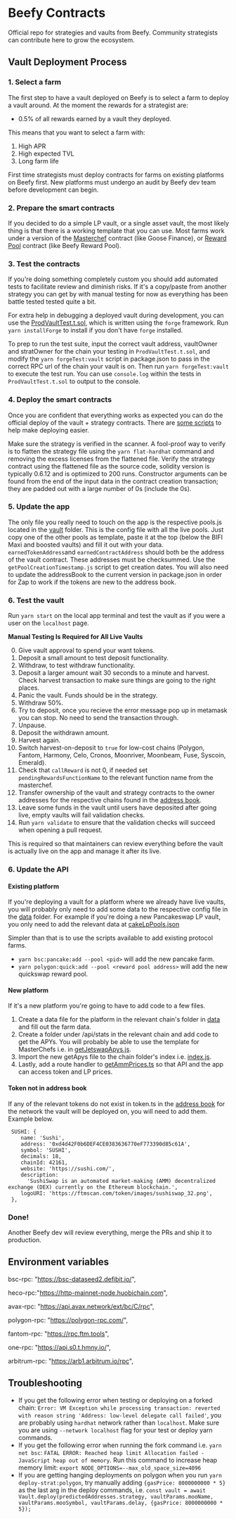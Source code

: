 # Beefy Contracts
Official repo for strategies and vaults from Beefy. Community strategists can contribute here to grow the ecosystem.

## Vault Deployment Process
### 1. Select a farm
The first step to have a vault deployed on Beefy is to select a farm to deploy a vault around. At the moment the rewards for a strategist are:
 - 0.5% of all rewards earned by a vault they deployed.

This means that you want to select a farm with:
1. High APR
2. High expected TVL
3. Long farm life

First time strategists must deploy contracts for farms on existing platforms on Beefy first. New platforms must undergo an audit by Beefy dev team before development can begin.

### 2. Prepare the smart contracts
If you decided to do a simple LP vault, or a single asset vault, the most likely thing is that there is a working template that you can use. Most farms work under a version of the [Masterchef](https://bscscan.com/address/0xe70E9185F5ea7Ba3C5d63705784D8563017f2E57#code) contract (like Goose Finance), or [Reward Pool](https://arbiscan.io/address/0x48f4634c8383af01bf71aefbc125eb582eb3c74d#code) contract (like Beefy Reward Pool).

### 3. Test the contracts
If you're doing something completely custom you should add automated tests to facilitate review and diminish risks. If it's a copy/paste from another strategy you can get by with manual testing for now as everything has been battle tested tested quite a bit.

For extra help in debugging a deployed vault during development, you can use the [ProdVaultTest.t.sol](./forge/test/ProdVaultTest.t.sol), which is written using the `forge` framework. Run `yarn installForge` to install if you don't have `forge` installed.

To prep to run the test suite, input the correct vault address, vaultOwner and stratOwner for the chain your testing in `ProdVaultTest.t.sol`, and modify the `yarn forgeTest:vault` script in package.json to pass in the correct RPC url of the chain your vault is on. Then run `yarn forgeTest:vault` to execute the test run. You can use `console.log` within the tests in `ProdVaultTest.t.sol` to output to the console.

### 4. Deploy the smart contracts
Once you are confident that everything works as expected you can do the official deploy of the vault + strategy contracts. There are [some scripts](https://github.com/beefyfinance/beefy-contracts/blob/master/scripts/) to help make deploying easier. 

Make sure the strategy is verified in the scanner. A fool-proof way to verify is to flatten the strategy file using the `yarn flat-hardhat` command and removing the excess licenses from the flattened file. Verify the strategy contract using the flattened file as the source code, solidity version is typically 0.6.12 and is optimized to 200 runs. Constructor arguments can be found from the end of the input data in the contract creation transaction; they are padded out with a large number of 0s (include the 0s).

### 5.  Update the app
The only file you really need to touch on the app is the respective pools.js located in the [vault](https://github.com/beefyfinance/beefy-app/tree/master/src/features/configure/vault) folder. This is the config file with all the live pools.  Just copy one of the other pools as template, paste it at the top (below the BIFI Maxi and boosted vaults) and fill it out with your data. `earnedTokenAddress`and `earnedContractAddress` should both be the address of the vault contract. These addresses must be checksummed. Use the `getPoolCreationTimestamp.js` script to get creation dates. You will also need to update the addressBook to the current version in package.json in order for Zap to work if the tokens are new to the address book. 

### 6. Test the vault

Run `yarn start` on the local app terminal and test the vault as if you were a user on the `localhost` page.

**Manual Testing Is Required for All Live Vaults**

0. Give vault approval to spend your want tokens. 
1. Deposit a small amount to test deposit functionality.
2. Withdraw, to test withdraw functionality.
3. Deposit a larger amount wait 30 seconds to a minute and harvest. Check harvest transaction to make sure things are going to the right places.
4. Panic the vault. Funds should be in the strategy.
5. Withdraw 50%.
6. Try to deposit, once you recieve the error message pop up in metamask you can stop. No need to send the transaction through.
7. Unpause.
8. Deposit the withdrawn amount.
9. Harvest again.
10. Switch harvest-on-deposit to `true` for low-cost chains (Polygon, Fantom, Harmony, Celo, Cronos, Moonriver, Moonbeam, Fuse, Syscoin, Emerald).
11. Check that `callReward` is not 0, if needed set `pendingRewardsFunctionName` to the relevant function name from the masterchef.
12. Transfer ownership of the vault and strategy contracts to the owner addresses for the respective chains found in the [address book](https://github.com/beefyfinance/beefy-api/tree/master/packages/address-book).
13. Leave some funds in the vault until users have deposited after going live, empty vaults will fail validation checks.
14. Run `yarn validate` to ensure that the validation checks will succeed when opening a pull request.

This is required so that maintainers can review everything before the vault is actually live on the app and manage it after its live.

### 6. Update the API
#### Existing platform
If you're deploying a vault for a platform where we already have live vaults, you will probably only need to add some data to the respective config file in the [data](https://github.com/beefyfinance/beefy-api/tree/master/src/data) folder. For example if you're doing a new Pancakeswap LP vault, you only need to add the relevant data at [cakeLpPools.json](https://github.com/beefyfinance/beefy-api/blob/master/src/data/cakeLpPools.json)

Simpler than that is to use the scripts available to add existing protocol farms. 

- `yarn bsc:pancake:add --pool <pid>` will add the new pancake farm. 
- `yarn polygon:quick:add --pool <reward pool address>` will add the new quickswap reward pool.

#### New platform
If it's a new platform you're going to have to add code to a few files.

1. Create a data file for the platform in the relevant chain's folder in [data](https://github.com/beefyfinance/beefy-api/tree/master/src/data) and fill out the farm data.
2. Create a folder under /api/stats in the relevant chain and add code to get the APYs. You will probably be able to use the template for MasterChefs i.e. in [getJetswapApys.js](https://github.com/beefyfinance/beefy-api/blob/master/src/api/stats/fantom/getJetswapApys.js).
3. Import the new getApys file to the chain folder's index i.e. [index.js](https://github.com/beefyfinance/beefy-api/blob/master/src/api/stats/bsc/degens/index.js).
4. Lastly, add a route handler to [getAmmPrices.ts](https://github.com/beefyfinance/beefy-api/blob/master/src/api/stats/getAmmPrices.ts) so that API and the app can access token and LP prices.

#### Token not in address book
If any of the relevant tokens do not exist in token.ts in the [address book](https://github.com/beefyfinance/beefy-api/tree/master/packages/address-book) for the network the vault will be deployed on, you will need to add them. Example below. 
 
```
 SUSHI: {
    name: 'Sushi',
    address: '0xd4d42F0b6DEF4CE0383636770eF773390d85c61A',
    symbol: 'SUSHI',
    decimals: 18,
    chainId: 42161,
    website: 'https://sushi.com/',
    description:
      'SushiSwap is an automated market-making (AMM) decentralized exchange (DEX) currently on the Ethereum blockchain.',
    logoURI: 'https://ftmscan.com/token/images/sushiswap_32.png',
 },
 ```

### Done!
Another Beefy dev will review everything, merge the PRs and ship it to production.

## Environment variables
 bsc-rpc: "https://bsc-dataseed2.defibit.io/",
 
 heco-rpc:"https://http-mainnet-node.huobichain.com",
    
 avax-rpc: "https://api.avax.network/ext/bc/C/rpc",
    
 polygon-rpc: "https://polygon-rpc.com/",
    
 fantom-rpc: "https://rpc.ftm.tools",
 
 one-rpc: "https://api.s0.t.hmny.io/",
    
 arbitrum-rpc: "https://arb1.arbitrum.io/rpc",
 

## Troubleshooting
- If you get the following error when testing or deploying on a forked chain: `Error: VM Exception while processing transaction: reverted with reason string 'Address: low-level delegate call failed'`, you are probably using `hardhat` network rather than `localhost`. Make sure you are using `--network localhost` flag for your test or deploy yarn commands.
- If you get the following error when running the fork command i.e. `yarn net bsc`: `FATAL ERROR: Reached heap limit Allocation failed - JavaScript heap out of memory`. Run this command to increase heap memory limit: `export NODE_OPTIONS=--max_old_space_size=4096`
- If you are getting hanging deployments on polygon when you run `yarn deploy-strat:polygon`, try manually adding `{gasPrice: 8000000000 * 5}` as the last arg in the deploy commands, i.e. `const vault = await Vault.deploy(predictedAddresses.strategy, vaultParams.mooName, vaultParams.mooSymbol, vaultParams.delay, {gasPrice: 8000000000 * 5}); `
